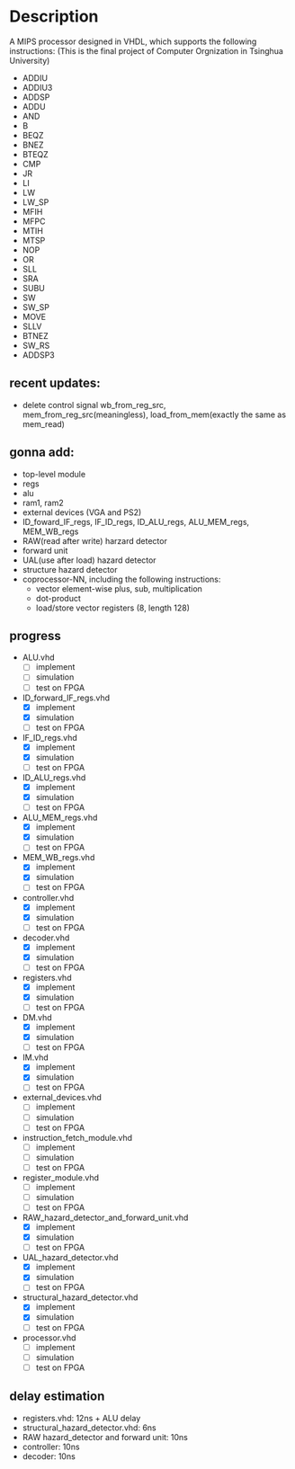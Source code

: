 # Description
A MIPS processor designed in VHDL, which supports the following instructions: (This is the final project of Computer Orgnization in Tsinghua University)

- ADDIU 
- ADDIU3
- ADDSP
- ADDU
- AND
- B
- BEQZ
- BNEZ
- BTEQZ
- CMP
- JR
- LI
- LW
- LW_SP
- MFIH
- MFPC
- MTIH
- MTSP
- NOP
- OR
- SLL
- SRA
- SUBU
- SW
- SW_SP
- MOVE	
- SLLV	
- BTNEZ	
- SW_RS	
- ADDSP3

## recent updates:
- delete control signal wb_from_reg_src, mem_from_reg_src(meaningless), load_from_mem(exactly the same as mem_read)

## gonna add:
- top-level module
- regs
- alu
- ram1, ram2
- external devices (VGA and PS2)
- ID_foward_IF_regs, IF_ID_regs, ID_ALU_regs, ALU_MEM_regs, MEM_WB_regs
- RAW(read after write) harzard detector 
- forward unit
- UAL(use after load) hazard detector
- structure hazard detector
- coprocessor-NN, including the following instructions:
	* vector element-wise plus, sub, multiplication
	* dot-product
	* load/store vector registers (8, length 128)

## progress
- ALU.vhd
	* [ ] implement 
	* [ ] simulation
	* [ ] test on FPGA
- ID_forward_IF_regs.vhd
	* [x] implement 
	* [x] simulation
	* [ ] test on FPGA
- IF_ID_regs.vhd
	* [x] implement 
	* [x] simulation
	* [ ] test on FPGA
- ID_ALU_regs.vhd
	* [x] implement 
	* [x] simulation
	* [ ] test on FPGA
- ALU_MEM_regs.vhd
	* [x] implement 
	* [x] simulation
	* [ ] test on FPGA
- MEM_WB_regs.vhd
	* [x] implement 
	* [x] simulation
	* [ ] test on FPGA
- controller.vhd
	* [x] implement 
	* [x] simulation
	* [ ] test on FPGA
- decoder.vhd
	* [x] implement 
	* [x] simulation
	* [ ] test on FPGA
- registers.vhd
	* [x] implement 
	* [x] simulation
	* [ ] test on FPGA
- DM.vhd
	* [x] implement 
	* [x] simulation
	* [ ] test on FPGA
- IM.vhd
	* [x] implement 
	* [x] simulation
	* [ ] test on FPGA
- external_devices.vhd
	* [ ] implement 
	* [ ] simulation
	* [ ] test on FPGA
- instruction_fetch_module.vhd
	* [ ] implement 
	* [ ] simulation
	* [ ] test on FPGA
- register_module.vhd
	* [ ] implement 
	* [ ] simulation
	* [ ] test on FPGA
- RAW_hazard_detector_and_forward_unit.vhd
	* [x] implement 
	* [x] simulation
	* [ ] test on FPGA
- UAL_hazard_detector.vhd
	* [x] implement 
	* [x] simulation
	* [ ] test on FPGA
- structural_hazard_detector.vhd
	* [x] implement 
	* [x] simulation
	* [ ] test on FPGA
- processor.vhd
	* [ ] implement 
	* [ ] simulation
	* [ ] test on FPGA

## delay estimation
- registers.vhd: 12ns + ALU delay
- structural_hazard_detector.vhd: 6ns
- RAW hazard_detector and forward unit: 10ns
- controller: 10ns
- decoder: 10ns
